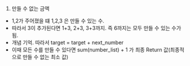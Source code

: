 1. 만들 수 없는 금액
- 1,2가 주어졌을 떄 1,2,3 은 만들 수 있는 수.
- 따라서 3이 추가된다면 1+3, 2+3, 3+3까지. 즉 6까지는 모두 만들 수 있는 수가 됨.
- 개념 기억. 따라서 target = target + next_number
- 이때 모든 수를 만들 수 있다면 sum(number_list) + 1 가 최종 Return 값(최종적으로 만들 수 없는 최소 값)
